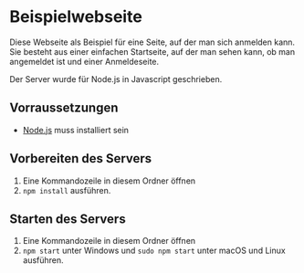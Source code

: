 # Beispielwebseite

Diese Webseite als Beispiel für eine Seite, auf der man sich anmelden kann. Sie besteht aus einer einfachen Startseite, auf der man sehen kann, ob man angemeldet ist und einer Anmeldeseite.

Der Server wurde für Node.js in Javascript geschrieben.

## Vorraussetzungen
- [Node.js](https://nodejs.org/) muss installiert sein

## Vorbereiten des Servers
1. Eine Kommandozeile in diesem Ordner öffnen
2. `npm install` ausführen.

## Starten des Servers
1. Eine Kommandozeile in diesem Ordner öffnen
2. `npm start` unter Windows und `sudo npm start` unter macOS und Linux ausführen.
